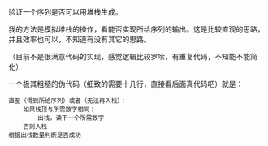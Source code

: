 <!--
2020-04-26 13:31:23 +0800

-->

验证一个序列是否可以用堆栈生成。

我的方法是模拟堆栈的操作，看能否实现所给序列的输出。这是比较直观的思路，并且效率也可以，不知道有没有其它的思路。

（目前不是很满意代码的实现，感觉逻辑比较罗嗦，有重复代码，不知能不能简化）

一个极其粗糙的伪代码（细致的需要十几行，直接看后面真代码吧）就是：

```
直至（得到所给序列）或者（无法再入栈）：
    如果栈顶与所需数字相同：
        出栈，读下一个所需数字
    否则入栈
根据出栈数量判断是否成功
```
